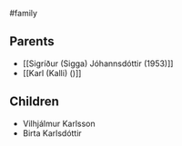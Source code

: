 #family

## Parents
- [[Sigríður (Sigga) Jóhannsdóttir (1953)]]
- [[Karl (Kalli) ()]]

## Children
- Vilhjálmur Karlsson
- Birta Karlsdóttir

